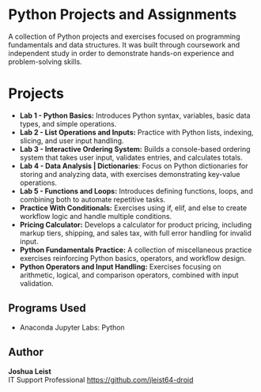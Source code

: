 # Python Projects and Assignments
A collection of Python projects and exercises focused on programming fundamentals and data structures. It was built through coursework and independent study in order to demonstrate hands-on experience and problem-solving skills.

# Projects

- **Lab 1 - Python Basics:** Introduces Python syntax, variables, basic data types, and simple operations.
- **Lab 2 - List Operations and Inputs:** Practice with Python lists, indexing, slicing, and user input handling.
- **Lab 3 - Interactive Ordering System:** Builds a console-based ordering system that takes user input, validates entries, and calculates totals.
- **Lab 4 - Data Analysis | Dictionaries**: Focus on Python dictionaries for storing and analyzing data, with exercises demonstrating key-value operations.
- **Lab 5 - Functions and Loops:** Introduces defining functions, loops, and combining both to automate repetitive tasks.
- **Practice With Conditionals:** Exercises using if, elif, and else to create workflow logic and handle multiple conditions.
- **Pricing Calculator:** Develops a calculator for product pricing, including markup tiers, shipping, and sales tax, with full error handling for invalid input.
- **Python Fundamentals Practice:** A collection of miscellaneous practice exercises reinforcing Python basics, operators, and workflow design.
- **Python Operators and Input Handling:** Exercises focusing on arithmetic, logical, and comparison operators, combined with input validation.

## Programs Used

- Anaconda Jupyter Labs: Python


## Author

**Joshua Leist**  
IT Support Professional
https://github.com/jleist64-droid

